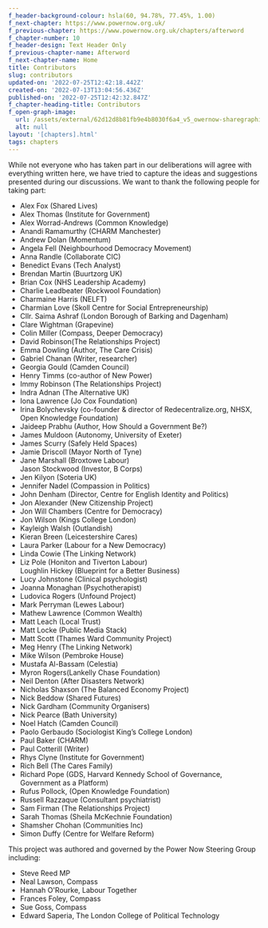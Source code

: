```yaml
---
f_header-background-colour: hsla(60, 94.78%, 77.45%, 1.00)
f_next-chapter: https://www.powernow.org.uk/
f_previous-chapter: https://www.powernow.org.uk/chapters/afterword
f_chapter-number: 10
f_header-design: Text Header Only
f_previous-chapter-name: Afterword
f_next-chapter-name: Home
title: Contributors
slug: contributors
updated-on: '2022-07-25T12:42:18.442Z'
created-on: '2022-07-13T13:04:56.436Z'
published-on: '2022-07-25T12:42:32.847Z'
f_chapter-heading-title: Contributors
f_open-graph-image:
  url: /assets/external/62d12d8b81fb9e4b8030f6a4_v5_owernow-sharegraphic-05.jpg
  alt: null
layout: '[chapters].html'
tags: chapters
---
```


While not everyone who has taken part in our deliberations will agree with everything written here, we have tried to capture the ideas and suggestions presented during our discussions. We want to thank the following people for taking part:

*   Alex Fox (Shared Lives)
*   Alex Thomas (Institute for Government)
*   ​​Alex Worrad-Andrews (Common Knowledge)
*   Anandi Ramamurthy (CHARM Manchester)
*   Andrew Dolan (Momentum)
*   Angela Fell (Neighbourhood Democracy Movement)
*   Anna Randle (Collaborate CIC)
*   Benedict Evans (Tech Analyst)
*   Brendan Martin (Buurtzorg UK)
*   Brian Cox (NHS Leadership Academy)
*   Charlie Leadbeater (Rockwool Foundation)
*   Charmaine Harris (NELFT)
*   Charmian Love (Skoll Centre for Social Entrepreneurship)
*   Cllr. Saima Ashraf (London Borough of Barking and Dagenham)
*   Clare Wightman (Grapevine)
*   Colin Miller (Compass, Deeper Democracy)
*   David Robinson(The Relationships Project)
*   Emma Dowling (Author, The Care Crisis)
*   Gabriel Chanan (Writer, researcher)
*   Georgia Gould (Camden Council)
*   Henry Timms (co-author of New Power)
*   Immy Robinson (The Relationships Project)
*   Indra Adnan (The Alternative UK)
*   Iona Lawrence (Jo Cox Foundation)
*   Irina Bolychevsky (co-founder & director of Redecentralize.org, NHSX, Open Knowledge Foundation)
*   Jaideep Prabhu (Author, How Should a Government Be?)
*   James Muldoon (Autonomy, University of Exeter)
*   James Scurry (Safely Held Spaces)
*   Jamie Driscoll (Mayor North of Tyne)
*   Jane Marshall (Broxtowe Labour)  
    Jason Stockwood (Investor, B Corps)
*   Jen Kilyon (Soteria UK) 
*   Jennifer Nadel (Compassion in Politics)
*   John Denham (Director, Centre for English Identity and Politics)
*   Jon Alexander (New Citizenship Project)
*   Jon Will Chambers (Centre for Democracy)
*   Jon Wilson (Kings College London)
*   Kayleigh Walsh (Outlandish)
*   Kieran Breen (Leicestershire Cares)
*   Laura Parker (Labour for a New Democracy)
*   Linda Cowie (The Linking Network)
*   Liz Pole (Honiton and Tiverton Labour)  
    Loughlin Hickey (Blueprint for a Better Business)
*   Lucy Johnstone (Clinical psychologist)
*   Joanna Monaghan (Psychotherapist)
*   Ludovica Rogers (Unfound Project)
*   Mark Perryman (Lewes Labour)
*   Mathew Lawrence (Common Wealth)
*   Matt Leach (Local Trust)
*   Matt Locke (Public Media Stack)
*   Matt Scott (Thames Ward Community Project)
*   Meg Henry (The Linking Network)
*   Mike Wilson (Pembroke House)
*   Mustafa Al-Bassam (Celestia)
*   Myron Rogers(Lankelly Chase Foundation)
*   Neil Denton (After Disasters Network)
*   Nicholas Shaxson (The Balanced Economy Project) 
*   Nick Beddow (Shared Futures)
*   Nick Gardham (Community Organisers)
*   Nick Pearce (Bath University)
*   Noel Hatch (Camden Council)
*   Paolo Gerbaudo (Sociologist King’s College London)
*   Paul Baker (CHARM)
*   Paul Cotterill (Writer)
*   Rhys Clyne (Institute for Government)
*   Rich Bell (The Cares Family)
*   Richard Pope (GDS, Harvard Kennedy School of Governance, Government as a Platform)
*   Rufus Pollock, (Open Knowledge Foundation)
*   Russell Razzaque (Consultant psychiatrist)
*   Sam Firman (The Relationships Project)
*   Sarah Thomas (Sheila McKechnie Foundation)
*   Shamsher Chohan (Communities Inc)
*   Simon Duffy (Centre for Welfare Reform)

This project was authored and governed by the Power Now Steering Group including:

*   Steve Reed MP
*   Neal Lawson, Compass
*   Hannah O'Rourke, Labour Together
*   Frances Foley, Compass
*   Sue Goss, Compass
*   Edward Saperia, The London College of Political Technology
